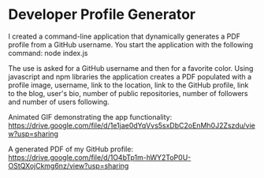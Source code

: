 # Developer Profile Generator

I created a command-line application that dynamically generates a PDF profile from a GitHub username. You start the application with the following command: node index.js

The use is asked for a GitHub username and then for a favorite color. Using javascript and npm libraries the application creates a PDF populated with a profile image, username, link to the location, link to the GitHub profile, link to the blog, user's bio, number of public repositories, number of followers and number of users following.

Animated GIF demonstrating the app functionality: 
https://drive.google.com/file/d/1e1jae0dYqVvs5sxDbC2oEnMh0J2Zszdu/view?usp=sharing

A generated PDF of my GitHub profile:
https://drive.google.com/file/d/1O4bTp1m-hWY2ToP0U-OStQXojCkmg6nz/view?usp=sharing